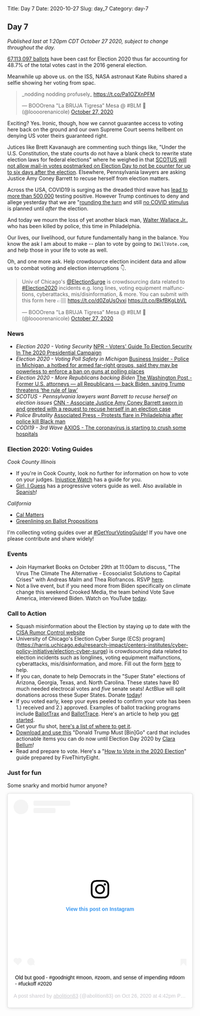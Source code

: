 Title: Day 7
Date: 2020-10-27
Slug: day_7
Category: day-7

## Day 7  

_Published last at 1:20pm CDT October 27 2020, subject to change throughout the day._

[67,113,097  ballots](https://electproject.github.io/Early-Vote-2020G/index.html) have been cast for Election 2020 thus far accounting for 48.7% of the total votes cast in the 2016 general election. 

Meanwhile up above us. on the ISS, NASA astronaut Kate Rubins shared a selfie showing her voting from spac. 

<blockquote class="twitter-tweet"><p lang="en" dir="ltr">_nodding nodding profusely_ <a href="https://t.co/Pa1OZXnPFM">https://t.co/Pa1OZXnPFM</a></p>&mdash; BOOOrena &quot;La BRUJA Tigresa” Mesa @ #BLM 🖤 (@loooorenanicole) <a href="https://twitter.com/loooorenanicole/status/1321067608834220035?ref_src=twsrc%5Etfw">October 27, 2020</a></blockquote> <script async src="https://platform.twitter.com/widgets.js" charset="utf-8"></script> 

Exciting? Yes. Ironic, though, how we cannot guarantee access to voting here back on the ground and our own Supreme Court seems hellbent on denying US voter theirs guaranteed right.

Jutices like Brett Kavanaugh are commenting such things like, "Under the U.S. Constitution, the state courts do not have a blank check to rewrite state election laws for federal elections" where he weighed in that [SCOTUS will not allow mail-in votes postmarked on Election Day to not be counter for up to six days after the election](https://www.cnn.com/2020/10/27/politics/kavanaugh-supreme-court-trump-biden/index.html). Elsewhere, Pennsylvania lawyers are asking Justice Amy Coney Barrett to recuse herself from election matters.

Across the USA, COVID19 is surging as the dreaded third wave has [lead to more than 500,000](https://www.cnn.com/2020/10/27/health/us-coronavirus-tuesday/index.html) testing positive. However Trump continues to deny and allege yesterday that we are "[rounding the turn](https://www.washingtonpost.com/nation/2020/10/27/coronavirus-covid-live-updates-us/) and still [no COVID stimulus](https://www.businessinsider.com/senate-adjourns-until-after-election-without-covid-19-bill-2020-10) is planned until _after_ the election. 

And today we mourn the loss of yet another black man, [Walter Wallace Jr.](https://www.nytimes.com/2020/10/27/us/philadelphia-police-shooting-walter-wallace-jr.html), who has been killed by police, this time in Philadelphia.

Our lives, our livelihood, our future fundamentally hang in the balance. You know the ask I am about to make --
plan to vote by going to `IWillVote.com`, and help those in your life to vote as well. 

Oh, and one more ask. Help crowdsource election incident data and allow us to combat voting and election interruptions 👇.

<blockquote class="twitter-tweet"><p lang="en" dir="ltr">Univ of Chicago&#39;s <a href="https://twitter.com/ElectionSurge?ref_src=twsrc%5Etfw">@ElectionSurge</a> is crowdsourcing data related to <a href="https://twitter.com/hashtag/Election2020?src=hash&amp;ref_src=twsrc%5Etfw">#Election2020</a> incidents e.g. long lines, voting equipment malfunctions, cyberattacks, mis/disinformation, &amp; more. You can submit with this form here 👉🏽 <a href="https://t.co/d0ZqUsOvxi">https://t.co/d0ZqUsOvxi</a> <a href="https://t.co/BkfBKgLbVL">https://t.co/BkfBKgLbVL</a></p>&mdash; BOOOrena &quot;La BRUJA Tigresa” Mesa @ #BLM 🖤 (@loooorenanicole) <a href="https://twitter.com/loooorenanicole/status/1321145500721127426?ref_src=twsrc%5Etfw">October 27, 2020</a></blockquote> <script async src="https://platform.twitter.com/widgets.js" charset="utf-8"></script> 

### News

- *Election 2020 - Voting Security* [NPR - Voters' Guide To Election Security In The 2020 Presidential Campaign](https://www.npr.org/2020/10/27/927807674/voters-guide-to-election-security-in-the-2020-presidential-campaign) 
- *Election 2020 - Voting Poll Safety in Michigan* [Business Insider - Police in Michigan, a hotbed for armed far-right groups, said they may be powerless to enforce a ban on guns at polling places](https://www.businessinsider.com/michigan-police-maybe-unable-enforce-gun-ban-polling-places-2020-10)
- *Election 2020 - More Republicans backing Biden* [The Washington Post - Former U.S. attorneys — all Republicans — back Biden, saying Trump threatens ‘the rule of law’](https://www.washingtonpost.com/politics/republican-us-attorneys-back-biden/2020/10/27/c1b55702-17fd-11eb-befb-8864259bd2d8_story.html)
- *SCOTUS - Pennsylvania lawyers want Barrett to recuse herself on election issues* [CNN - Associate Justice Amy Coney Barrett sworn in and greeted with a request to recuse herself in an election case](https://www.cnn.com/2020/10/27/politics/justice-amy-coney-barrett-sworn-in-supreme-court/index.html)
- *Police Brutality* [Associated Press - Protests flare in Philadelphia after police kill Black man](https://apnews.com/article/us-news-arrests-shootings-philadelphia-racial-injustice-f1d460e37c7d407f52743f06cbfe8e23)
- *CODI19 - 3rd Wave* [AXIOS - The coronavirus is starting to crush some hospitals](https://www.axios.com/coronavirus-surge-hospitals-overwhelmed-b0d089a0-87cc-4745-b128-8b0972c0ddf8.html)


### Election 2020: Voting Guides

*Cook County Illinois*
- If you're in Cook County, look no further for information on how to vote on your judges. [Injustice Watch](https://www.injusticewatch.org/interactives/judicial-election-guide/2020-general/en/) has a guide for you.
- [Girl, I Guess](https://docs.google.com/document/d/1CFgtVl2S6SPs7KmV4YvrF1zrSL0o9u3gJKZ2Gu6cZG7/edit) has a progressive voters guide as well. Also available in [Spanish](https://docs.google.com/document/d/1n16jV77Z1JkvzwYPVmkBkx6lWkpXcuAAQML2MqSn5Y/edit)! 

*California*
- [Cal Matters](https://calmatters.org/election-2020-guide/)
- [Greenlining on Ballot Propositions](https://greenlining.org/publications/reports/2020/ballot-propositions-2020/)

I'm collecting voting guides over at [#GetYourVotingGuide](https://getyourvoting.guide)! If you have one please contribute and share widely!

### Events

- Join Haymarket Books on October 29th at 11:00am to discuss, "The Virus The Climate The Alternative - Ecosocialist Solutions to Capital Crises" with Andreas Malm and Thea Riofrancos. RSVP [here](https://www.eventbrite.com/e/the-virus-the-climate-the-alternative-solutions-to-capitals-crises-tickets-126332316359).
- Not a live event, but if you need more from Biden specifically on climate change this weekend Crooked Media, the team behind Vote Save America, interviewed Biden. Watch on YouTube [today](https://youtu.be/C6u1uKznCYw).

### Call to Action

- Squash misinformation about the Election by staying up to date with the [CISA Rumor Control website](https://www.cisa.gov/rumorcontrol)
- University of Chicago's Election Cyber Surge (ECS) program](https://harris.uchicago.edu/research-impact/centers-institutes/cyber-policy-initiative/election-cyber-surge) is crowdsourcing data related to election incidents such as longlines, voting equipment malfunctions, cyberattacks, mis/disinformation, and more. Fill out the form [here](https://docs.google.com/forms/d/e/1FAIpQLSdjxg-44XF9HewrW1dvnl6PpYfuPqW50cc38SRC4II__jIdIg/viewform) to help.
- If you can, donate to help Democrats in the "Super State" elections of Arizona, Georgia, Texas, and. North Carolina. These states have 80 much needed electrocal votes and *five* senate seats! ActBlue will split donations across these Super States. Donate [today](https://secure.actblue.com/donate/super-states-2020-1)! 
- If you voted early, keep your eyes peeled to confirm your vote has been 1.) received and 2.) approved. Examples of ballot tracking programs include [BallotTrax](https://wheresmyballot.com/) and [BallotTrace](https://ballottrace.org/home). Here's an article to help you [get started](https://www.businessinsider.com/how-to-track-the-status-of-your-mail-in-ballot-2020-9). 
- Get your flu shot, [here's a list of where to get it](https://www.health.com/condition/cold-flu-sinus/free-flu-shots).
- [Download and use this](https://donaldtrumpmustbingo.com/) "Donald Trump Must [Bin]Go" card that includes actionable items you can do now until Election Day 2020 by [Clara Bellum](https://twitter.com/clarabellum)!
- Read and prepare to vote. Here's a "[How to Vote in the 2020 Election](https://projects.fivethirtyeight.com/how-to-vote-2020/)" guide prepared by FiveThirtyEight.

### Just for fun

Some snarky and morbid humor anyone?

<blockquote class="instagram-media" data-instgrm-captioned data-instgrm-permalink="https://www.instagram.com/p/CG01iv2gcTA/?utm_source=ig_embed&amp;utm_campaign=loading" data-instgrm-version="12" style=" background:#FFF; border:0; border-radius:3px; box-shadow:0 0 1px 0 rgba(0,0,0,0.5),0 1px 10px 0 rgba(0,0,0,0.15); margin: 1px; max-width:540px; min-width:326px; padding:0; width:99.375%; width:-webkit-calc(100% - 2px); width:calc(100% - 2px);"><div style="padding:16px;"> <a href="https://www.instagram.com/p/CG01iv2gcTA/?utm_source=ig_embed&amp;utm_campaign=loading" style=" background:#FFFFFF; line-height:0; padding:0 0; text-align:center; text-decoration:none; width:100%;" target="_blank"> <div style=" display: flex; flex-direction: row; align-items: center;"> <div style="background-color: #F4F4F4; border-radius: 50%; flex-grow: 0; height: 40px; margin-right: 14px; width: 40px;"></div> <div style="display: flex; flex-direction: column; flex-grow: 1; justify-content: center;"> <div style=" background-color: #F4F4F4; border-radius: 4px; flex-grow: 0; height: 14px; margin-bottom: 6px; width: 100px;"></div> <div style=" background-color: #F4F4F4; border-radius: 4px; flex-grow: 0; height: 14px; width: 60px;"></div></div></div><div style="padding: 19% 0;"></div> <div style="display:block; height:50px; margin:0 auto 12px; width:50px;"><svg width="50px" height="50px" viewBox="0 0 60 60" version="1.1" xmlns="https://www.w3.org/2000/svg" xmlns:xlink="https://www.w3.org/1999/xlink"><g stroke="none" stroke-width="1" fill="none" fill-rule="evenodd"><g transform="translate(-511.000000, -20.000000)" fill="#000000"><g><path d="M556.869,30.41 C554.814,30.41 553.148,32.076 553.148,34.131 C553.148,36.186 554.814,37.852 556.869,37.852 C558.924,37.852 560.59,36.186 560.59,34.131 C560.59,32.076 558.924,30.41 556.869,30.41 M541,60.657 C535.114,60.657 530.342,55.887 530.342,50 C530.342,44.114 535.114,39.342 541,39.342 C546.887,39.342 551.658,44.114 551.658,50 C551.658,55.887 546.887,60.657 541,60.657 M541,33.886 C532.1,33.886 524.886,41.1 524.886,50 C524.886,58.899 532.1,66.113 541,66.113 C549.9,66.113 557.115,58.899 557.115,50 C557.115,41.1 549.9,33.886 541,33.886 M565.378,62.101 C565.244,65.022 564.756,66.606 564.346,67.663 C563.803,69.06 563.154,70.057 562.106,71.106 C561.058,72.155 560.06,72.803 558.662,73.347 C557.607,73.757 556.021,74.244 553.102,74.378 C549.944,74.521 548.997,74.552 541,74.552 C533.003,74.552 532.056,74.521 528.898,74.378 C525.979,74.244 524.393,73.757 523.338,73.347 C521.94,72.803 520.942,72.155 519.894,71.106 C518.846,70.057 518.197,69.06 517.654,67.663 C517.244,66.606 516.755,65.022 516.623,62.101 C516.479,58.943 516.448,57.996 516.448,50 C516.448,42.003 516.479,41.056 516.623,37.899 C516.755,34.978 517.244,33.391 517.654,32.338 C518.197,30.938 518.846,29.942 519.894,28.894 C520.942,27.846 521.94,27.196 523.338,26.654 C524.393,26.244 525.979,25.756 528.898,25.623 C532.057,25.479 533.004,25.448 541,25.448 C548.997,25.448 549.943,25.479 553.102,25.623 C556.021,25.756 557.607,26.244 558.662,26.654 C560.06,27.196 561.058,27.846 562.106,28.894 C563.154,29.942 563.803,30.938 564.346,32.338 C564.756,33.391 565.244,34.978 565.378,37.899 C565.522,41.056 565.552,42.003 565.552,50 C565.552,57.996 565.522,58.943 565.378,62.101 M570.82,37.631 C570.674,34.438 570.167,32.258 569.425,30.349 C568.659,28.377 567.633,26.702 565.965,25.035 C564.297,23.368 562.623,22.342 560.652,21.575 C558.743,20.834 556.562,20.326 553.369,20.18 C550.169,20.033 549.148,20 541,20 C532.853,20 531.831,20.033 528.631,20.18 C525.438,20.326 523.257,20.834 521.349,21.575 C519.376,22.342 517.703,23.368 516.035,25.035 C514.368,26.702 513.342,28.377 512.574,30.349 C511.834,32.258 511.326,34.438 511.181,37.631 C511.035,40.831 511,41.851 511,50 C511,58.147 511.035,59.17 511.181,62.369 C511.326,65.562 511.834,67.743 512.574,69.651 C513.342,71.625 514.368,73.296 516.035,74.965 C517.703,76.634 519.376,77.658 521.349,78.425 C523.257,79.167 525.438,79.673 528.631,79.82 C531.831,79.965 532.853,80.001 541,80.001 C549.148,80.001 550.169,79.965 553.369,79.82 C556.562,79.673 558.743,79.167 560.652,78.425 C562.623,77.658 564.297,76.634 565.965,74.965 C567.633,73.296 568.659,71.625 569.425,69.651 C570.167,67.743 570.674,65.562 570.82,62.369 C570.966,59.17 571,58.147 571,50 C571,41.851 570.966,40.831 570.82,37.631"></path></g></g></g></svg></div><div style="padding-top: 8px;"> <div style=" color:#3897f0; font-family:Arial,sans-serif; font-size:14px; font-style:normal; font-weight:550; line-height:18px;"> View this post on Instagram</div></div><div style="padding: 12.5% 0;"></div> <div style="display: flex; flex-direction: row; margin-bottom: 14px; align-items: center;"><div> <div style="background-color: #F4F4F4; border-radius: 50%; height: 12.5px; width: 12.5px; transform: translateX(0px) translateY(7px);"></div> <div style="background-color: #F4F4F4; height: 12.5px; transform: rotate(-45deg) translateX(3px) translateY(1px); width: 12.5px; flex-grow: 0; margin-right: 14px; margin-left: 2px;"></div> <div style="background-color: #F4F4F4; border-radius: 50%; height: 12.5px; width: 12.5px; transform: translateX(9px) translateY(-18px);"></div></div><div style="margin-left: 8px;"> <div style=" background-color: #F4F4F4; border-radius: 50%; flex-grow: 0; height: 20px; width: 20px;"></div> <div style=" width: 0; height: 0; border-top: 2px solid transparent; border-left: 6px solid #f4f4f4; border-bottom: 2px solid transparent; transform: translateX(16px) translateY(-4px) rotate(30deg)"></div></div><div style="margin-left: auto;"> <div style=" width: 0px; border-top: 8px solid #F4F4F4; border-right: 8px solid transparent; transform: translateY(16px);"></div> <div style=" background-color: #F4F4F4; flex-grow: 0; height: 12px; width: 16px; transform: translateY(-4px);"></div> <div style=" width: 0; height: 0; border-top: 8px solid #F4F4F4; border-left: 8px solid transparent; transform: translateY(-4px) translateX(8px);"></div></div></div></a> <p style=" margin:8px 0 0 0; padding:0 4px;"> <a href="https://www.instagram.com/p/CG01iv2gcTA/?utm_source=ig_embed&amp;utm_campaign=loading" style=" color:#000; font-family:Arial,sans-serif; font-size:14px; font-style:normal; font-weight:normal; line-height:17px; text-decoration:none; word-wrap:break-word;" target="_blank">Old but good - #goodnight #moon, #zoom, and sense of  impending #doom - #fuckoff #2020</a></p> <p style=" color:#c9c8cd; font-family:Arial,sans-serif; font-size:14px; line-height:17px; margin-bottom:0; margin-top:8px; overflow:hidden; padding:8px 0 7px; text-align:center; text-overflow:ellipsis; white-space:nowrap;">A post shared by <a href="https://www.instagram.com/abolition83/?utm_source=ig_embed&amp;utm_campaign=loading" style=" color:#c9c8cd; font-family:Arial,sans-serif; font-size:14px; font-style:normal; font-weight:normal; line-height:17px;" target="_blank"> abolition83</a> (@abolition83) on <time style=" font-family:Arial,sans-serif; font-size:14px; line-height:17px;" datetime="2020-10-26T23:42:12+00:00">Oct 26, 2020 at 4:42pm PDT</time></p></div></blockquote>
<script async src="//www.instagram.com/embed.js"></script>
